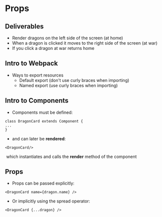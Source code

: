 # Props

## Deliverables

* Render dragons on the left side of the screen (at home)
* When a dragon is clicked it moves to the right side of the screen (at war)
* If you click a dragon at war returns home



## Intro to Webpack

* Ways to export resources
  * Default export (don't use curly braces when importing)
  * Named export (use curly braces when importing)

## Intro to Components

* Components must be defined:

```
class DragonCard extends Component {
...
}
```

*  and can later be **rendered**:

```
<DragonCard/>
```

​	which instantiates and calls the **render** method of the component

## Props

* Props can be passed explicitly:

```
<DragonCard name={dragon.name} /> 
```

* Or implicitly using the spread operator:

```
<DragonCard {...dragon} /> 
```

